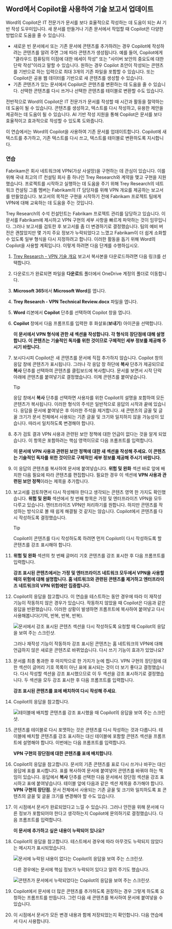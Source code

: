 
Word에서 Copilot을 사용하여 기술 보고서 업데이트
---
Word의 Copilot은 IT 전문가가 문서를 보다 효율적으로 작성하는 데 도움이 되는 AI 기반 작성 도우미입니다. 새 문서를 만들거나 기존 문서에서 작업할 때 Copilot은 다양한 방법으로 도움을 줄 수 있습니다.

 -  새로운 빈 문서에서 또는 기존 문서에 콘텐츠를 추가하려는 경우 Copilot에 작성하려는 콘텐츠를 알려 주면 그에 따라 콘텐츠가 생성됩니다. 예를 들어, Copilot에게 "클라우드 컴퓨팅의 이점에 대한 에세이 작성" 또는 "사이버 보안의 중요도에 대한 단락 작성"이라고 말할 수 있습니다. 원하는 경우 Copilot 초안이 작성되는 콘텐츠를 기반으로 하는 입력으로 최대 3개의 기존 파일을 포함할 수 있습니다. 또는 Copilot은 공용 웹 데이터를 기반으로 새 콘텐츠를 생성할 수 있습니다.
 -  기존 콘텐츠가 있는 문서에서 Copilot은 콘텐츠를 변환하는 데 도움을 줄 수 있습니다. 선택한 콘텐츠를 다시 쓰거나 선택한 콘텐츠를 테이블로 변환할 수도 있습니다.

전반적으로 Word의 Copilot은 IT 전문가가 문서를 작성할 때 시간과 활동을 절약하는 데 도움이 될 수 있습니다. 콘텐츠를 생성하고, 텍스트를 다시 작성하고, 유용한 제안을 제공하는 데 도움이 될 수 있습니다. AI 기반 작성 지원을 통해 Copilot은 문서를 보다 효율적이고 효과적으로 작성할 수 있도록 도와줍니다.

이 연습에서는 Word의 Copilot을 사용하여 기존 문서를 업데이트합니다. Copilot에 새 텍스트를 추가하고, 기존 텍스트를 다시 쓰고, 텍스트를 테이블로 변환하도록 지시합니다.

### 연습

Fabrikam은 회사 네트워크에 VPN(가상 사설망)을 구현하는 데 관심이 있습니다. 이를 위해 국내 최고의 IT 컨설팅 회사 중 하나인 Trey Research와 계약을 맺고 구현을 지원했습니다. 프로젝트를 시작하고 실행하는 데 도움을 주기 위해 Trey Research의 네트워크 컨설팅 그룹 멤버는 Fabrikam의 IT 담당자를 위해 VPN 개요를 제공하는 보고서를 만들었습니다. 보고서의 목적은 구현을 시작하기 전에 Fabrikam 프로젝트 팀에게 VPN에 대해 교육하는 데 도움을 주는 것입니다.

Trey Research의 수석 컨설턴트는 Fabrikam 프로젝트 관리를 담당하고 있습니다. 이 문서를 Fabrikam에 제시하고 VPN 구현의 세부 사항을 빠르게 파악하는 것이 임무입니다. 그러나 보고서를 검토한 후 보고서를 좀 더 변경하기로 결정했습니다. 팀의 예비 버전은 괜찮았지만 몇 가지 주요 정보가 누락되었다고 느꼈고 Fabrikam이 더 쉽게 소화할 수 있도록 일부 형식을 다시 지정하려고 합니다. 이러한 활동을 돕기 위해 Word의 Copilot을 사용할 계획입니다. 이렇게 하려면 다음 단계를 수행하십시오.

1.  [Trey Research - VPN 기술 개요](https://edxinteractivepage.blob.core.windows.net/ms-4004/Trey%20Research%20-%20VPN%20Technical%20Overview.docx) 보고서 복사본을 다운로드하려면 다음 링크를 선택합니다.
2.  다운로드가 완료되면 파일을 **다운로드** 폴더에서 OneDrive 계정의 폴더로 이동합니다.
3.  **Microsoft 365**에서 **Microsoft Word**를 엽니다.
4.  **Trey Research - VPN Technical Review.docx** 파일을 엽니다.
5.  **Word** 리본에서 **Copilot** 단추를 선택하여 Copilot 창을 엽니다.
6.  **Copilot** 창에서 다음 프롬프트를 입력한 후 화살표(**보내기**) 아이콘을 선택합니다.
    
    **이 문서에서 VPN 형식에 관한 새 섹션을 작성합니다. 각 형식의 장단점에 대해 설명합니다. 이 콘텐츠는 기술적인 독자를 위한 것이므로 구체적인 세부 정보를 제공해 주시기 바랍니다.**
7.  보시다시피 Copilot은 새 콘텐츠를 문서에 직접 추가하지 않습니다. Copilot 창의 응답 창에 콘텐츠가 표시됩니다. 그러나 각 응답 창 하단에 **복사** 단추가 제공되므로 **복사** 단추를 선택하여 콘텐츠를 클립보드에 복사합니다. 문서를 보면서 시작 단락 아래에 콘텐츠를 붙여넣기로 결정했습니다. 이제 콘텐츠를 붙여넣습니다.
    
    > [!TIP]
    > 응답 창에서 **복사** 단추를 선택하면 사용자를 위한 Copilot의 설명을 포함하여 모든 콘텐츠가 복사됩니다. 이러한 형식의 주석은 일반적으로 응답의 시작과 끝에 있습니다. 응답을 문서에 붙여넣은 후 이러한 주석을 제거합니다. 새 콘텐츠의 글꼴 및 글꼴 크기가 문서 전체에서 사용되는 기존 글꼴 및 크기와 일치하지 않을 가능성이 있습니다. 따라서 일치하도록 변경해야 합니다.

8.  추가 검토 결과 VPN 사용과 관련된 보안 정책에 대한 언급이 없다는 것을 알게 되었습니다. 이 항목은 포함하려는 핵심 영역이므로 다음 프롬프트를 입력합니다.
    
    **이 문서에 VPN 사용과 관련된 보안 정책에 대한 새 섹션을 작성해 주세요. 이 콘텐츠는 기술적인 독자를 위한 것이므로 구체적인 세부 정보를 제공해 주시기 바랍니다.**
9.  이 응답의 콘텐츠를 복사하여 문서에 붙여넣습니다. **위험 및 완화** 섹션 바로 앞에 배치한 다음 필요에 따라 콘텐츠를 편집합니다. 필요한 경우 이 섹션에 **VPN 사용과 관련된 보안 정책**이라는 제목을 추가합니다.
10. 보고서를 검토하면서 다시 작성해야 한다고 생각되는 콘텐츠 영역 한 가지도 확인했습니다. **위험 및 완화** 섹션에서 첫 번째 항목은 가정 및 엔터프라이즈 VPN을 모두 다루고 있습니다. 엔터프라이즈 VPN만 처리하기를 원합니다. 하지만 콘텐츠를 작성하는 방식으로 볼 때 쉽게 해결될 것 같지는 않습니다. Copilot에서 콘텐츠를 다시 작성하도록 결정했습니다.
    
    > [!TIP]
    > Copilot이 콘텐츠를 다시 작성하도록 하려면 먼저 Copilot이 다시 작성하도록 할 콘텐츠를 강조 표시해야 합니다.
    
11. **위험 및 완화** 섹션의 첫 번째 글머리 기호 콘텐츠를 강조 표시한 후 다음 프롬프트를 입력합니다.
    
    **강조 표시된 콘텐츠에서는 가정 및 엔터프라이즈 네트워크 모두에서 VPN을 사용할 때의 위험에 대해 설명합니다. 홈 네트워크와 관련된 콘텐츠를 제거하고 엔터프라이즈 네트워크의 VPN 위험에만 집중합니다.** 
12. Copilot의 응답을 참고합니다. 이 연습을 테스트하는 동안 경우에 따라 이 재작성 기능이 작동하지 않은 경우가 있습니다. 작동하지 않았을 때 Copilot은 다음과 같은 응답을 반환했습니다. 이러한 상황이 발생하면 프롬프트에 복사하여 붙여넣고 다시 사용해봅니다(기억, 반복, 반복, 반복).

    ![문서에서 강조 표시된 콘텐츠 섹션을 다시 작성하도록 요청할 때 Copilot의 응답을 보여 주는 스크린샷.](../media/copilot-word-rewrite-message-6814b109.png)
    
    
    그러나 재작성 기능이 작동하자 강조 표시된 콘텐츠는 홈 네트워크의 VPN에 대해 언급하지 않은 새로운 콘텐츠로 바뀌었습니다. 다시 쓰기 기능이 효과가 있었나요?
14. 문서를 최종 통과한 후 마지막으로 한 가지가 눈에 띕니다. VPN 구현의 장단점에 대한 섹션이 글머리 기호 목록이 아닌 표에 표시되는 것이 더 보기 좋다고 결정했습니다. 다시 작성할 섹션을 강조 표시했으므로 이 두 섹션을 강조 표시하기로 결정했습니다. 두 섹션을 모두 강조 표시한 후 다음 프롬프트를 입력합니다.
    
    **강조 표시된 콘텐츠를 표에 배치하여 다시 작성해 주세요**.
15. Copilot의 응답을 참고합니다.

    ![테이블에 배치할 콘텐츠를 강조 표시했을 때 Copilot의 응답을 보여 주는 스크린샷.](../media/copilot-word-table-message-04366b21.png)
    
16. 콘텐츠를 테이블로 다시 포맷하는 것은 콘텐츠를 다시 작성하는 것과 다릅니다. 테이블에 배치할 콘텐츠를 강조 표시하는 대신 테이블에 포함할 콘텐츠 섹션을 프롬프트에 설명해야 합니다. 이번에는 다음 프롬프트를 입력합니다.
    
    **VPN 구현의 장단점에 대한 콘텐츠를 표에 배치합니다**.
17. Copilot의 응답을 참고합니다. 문서의 기존 콘텐츠를 표로 다시 쓰거나 바꾸는 대신 응답에 표를 표시합니다. 표를 복사하여 문서에 붙여넣어 콘텐츠를 바꿔야 하는 책임이 있습니다. 응답에서 **복사** 단추를 선택한 다음 문서에서 장단점 섹션을 강조 표시하고 표에 붙여넣습니다. 테이블 앞에 다음과 같은 섹션 제목을 추가해야 합니다. **VPN 구현의 장단점.** 문서 전체에서 사용되는 기존 글꼴 및 크기와 일치하도록 표 콘텐츠의 글꼴 및 글꼴 크기를 변경해야 할 수도 있습니다.
18. 이 시점에서 문서가 완료되었다고 느낄 수 있습니다. 그러나 안전을 위해 문서에 다른 정보가 포함되어야 한다고 생각하는지 Copilot에 문의하기로 결정했습니다. 다음 프롬프트를 입력합니다.
    
    **이 문서에 추가하고 싶은 내용이 누락되어 있나요?**
19. Copilot의 응답을 참고합니다. 테스트에서 경우에 따라 아무것도 누락되지 않았다는 메시지가 표시되었습니다.

    ![문서에 누락된 내용이 없다는 Copilot의 응답을 보여 주는 스크린샷.](../media/copilot-word-missing-message-c39cf0e6.png)
    
    
    다른 경우에는 문서에 핵심 정보가 누락되어 있다고 알려 주기도 했습니다.
    
    ![콘텐츠가 문서에서 누락되었다는 Copilot의 응답을 보여 주는 스크린샷.](../media/copilot-word-add-more-message-f0e586c3.png)
    
19. Copilot에서 문서에 더 많은 콘텐츠를 추가하도록 권장하는 경우 그렇게 하도록 요청하는 프롬프트를 만듭니다. 그런 다음 새 콘텐츠를 복사하여 문서에 붙여넣을 수 있습니다.
20. 이 시점에서 문서가 모든 변경 내용과 함께 저장되었는지 확인합니다. 다음 연습에서 다시 사용합니다.
